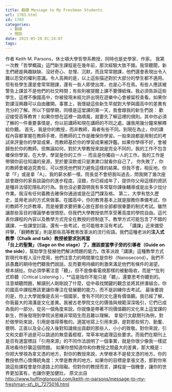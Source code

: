 ```yaml
---
title: 翻譯 Message to My Freshman Students
url: 1703.html
id: 1703
categories:
  - 翻譯
  - 預設
date: 2015-05-20 01:24:07
tags:
---
```


作者 Keith M. Parsons，休士頓大學哲學系教授，同時也是史學家、作家。  我第一次教「哲學概論」這門新生課程是在幾年前，那次經驗大致不錯。我常聽聞，新生們總是興趣缺缺、沒好奇心、怠慢、沉默，而且常常翹課，他們還會表現出令人難以忍受的權利意識。令人高興的是，以上這些描述對於大部分的學生都不適用。但有些學生還是會常常翹課，還有一些人即使出席，也是心不在焉。有些人應該被警告上課並不是他們的社交時間；有些則被提醒上課不要傳紙條。我必須告訴這些學生，這裡不像國高中，你被發現未經允許出現在遊樂中心會被留校查看。如果你對課沒興趣可以自由離開。事實上，我懷疑這些新生早就對大學與國高中的差異有充分的了解。所以下個學期，同樣是這堂課的第一天，我會跟我的新生們說： 歡迎接受高等教育！如果你想在這裡一路順風，就要先了解這裡的規則。其中你必須了解的一件重要事情是，你以前講師和現在講師的不同之處。讓我用幾分鐘來解釋給你聽。 首先，我是你的教授，而非教師，兩者有些不同。到現在為止，你的課程內容都掌握在教師手裡，而教師的工作是確保你學習。一般來說都是用制式的考試來評量你的學習成果，而教師基於你的學習成果被評鑑。如果你學得不好，會被歸咎於你的教師。但無論如何，對於大學教授來說是完全不同的，我的工作不包含確保你學習。在大學，學習是你的工作 \-\- 而且是你獨自一人的工作。我的工作是帶領你前往知識的泉源，至於要深飲或只是漱漱口就看你自己了。 你失敗了，你的教師會被追究責任，可以想見他們努力避免這樣的結果。但我不會。相反地，你拿「F」或是拿「A」，我的薪水都一樣。院長並不會把我叫過去，問我開了幾次座談會跟你的家長談論你的進步程度。沒錯，你已經成年了，提供你父母這樣的資訊是種非法侵犯隱私的行為。我也沒必要證明我有多常幫你課後輔導或是出多少加分作業。我沒有任何義務去確保你通過或是在這門課及格。 第二，大學有悠久歷史，並用老派的方式來做事。在國高中，你的教育基本上就是服務你準備考試，你的教師不允許教導，而是被要求要把重心放在那些全部都很重要的制式考試。雖然讓那些盲目的理論學者很憤怒，但我們大學教授依然享受著高度的學院自由。這代表你課程的內容以及教學方式完全在教授的控制底下。教學方式可能包含了不錯的講課、一些課堂討論，還有一些考試，也可能根本沒有考試。 「講課」近來備受抨擊，「翻轉教室」則是那些高等教育改革派的流行術語。我們這種老派的**注入式教學（Chalk and talk）**教授被要求別再當**「台上的聖賢」（Sage on the stage）**了，應該要當**學子旁的引導者（Guide on the side）**，幫助學生發展他們解決問題的能力。改革派說「講課」這種教學方式對現代年輕人沒什麼用，他們注意力的時間單位是奈秒（Nanosecond）。我們不該愚蠢的期待他們聽我們說話，反而要用持續的刺激來滿足他們有條件的渴望。 根本胡扯。你必須學著注意「聽」，但不是像看電視那樣的被動吸收，而是**批判式聆聽（Critical Listening ），**這是指你不能只是「聽」，還要思考你聽到的。注意傾聽問題，解讀別人剛剛說了什麼，從中尋找關鍵的觀念並將其拼湊組合。你的國高中課程應該更讓你專注在發展聽的能力，而不是訓練你去考試。 最後要說的是，你上大學就像是去另一個國家，會有不同的文化還有價值觀。我已經了解，你我最大的鴻溝是文化差異。我被古老學院文化的價值與規範深深吸引，它們已成為我的一部分。從另一個角度來說，你就像是帶著不同價值觀的文化來上這堂課的新生，然後發現到學院派思維非常陌生而且難以理解。 拿發行文獻期刊為例，對於做學術來說，引用是值得尊敬的。適當地寫上引用來源，是對那些努力、勤奮、聰明、正直以及全心投入後對知識做出貢獻的那些人，小小的致敬。對你來說，引文和文獻不過是可以跳過的無意義框框，常草率地處理這些要求。而我們在期刊上是否有適當標註「引用來源」的不同作法說明了一個事實，就是你很少像我一樣認真地看待抄襲這個問題。 如果你想知道你和你教授之間最大的差異，那大概是：你把大學視為拿文憑的地方，對你的教授來說，大學根本不是發文憑的地方。你的教授依然心懷傳統角度：大學是教育的地方。如果你的目標是拿張文憑，那對你來說這些課程會是你道路上的阻礙。但對你的教授而言，課程是一個機會，讓你的世界更加富有，也讓你更加健壯。  原文出自 http://www.huffingtonpost.com/keith-m-parsons/message-to-my-freshman-st\_b\_7275016.html